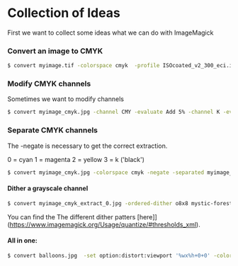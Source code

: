 # Collection of Ideas   

First we want to collect some ideas what we can do with ImageMagick

### Convert an image to CMYK

```sh
$ convert myimage.tif -colorspace cmyk  -profile ISOcoated_v2_300_eci.icc myimage_cmyk.tif
```

### Modify CMYK channels

Sometimes we want to modify channels

```sh
$ convert myimage_cmyk.jpg -channel CMY -evaluate Add 5% -channel K -evaluate Subtract 10% myimage_cmyk_corr.jpg
```


### Separate CMYK channels

The -negate is necessary to get the correct extraction.

0 = cyan
1 = magenta
2 = yellow
3 = k ('black')

```sh
$ convert myimage_cmyk.jpg -colorspace cmyk -negate -separated myimage_cmyk_extract_%d.jpg
```


#### Dither a grayscale channel

```sh
$ convert myimage_cmyk_extract_0.jpg -ordered-dither o8x8 mystic-forest_cmyk_corr_dither.gif
```

You can find the The different dither patters [here]](https://www.imagemagick.org/Usage/quantize/#thresholds_xml).



#### All in one:
```sh
$ convert balloons.jpg  -set option:distort:viewport '%wx%h+0+0' -colorspace CMYK -separate null: \( -size 2x2 xc: \( +clone -negate \) +append \( +clone -negate \) -append \) -virtual-pixel tile -filter gaussian \( +clone -distort SRT 2,60 \) +swap  \( +clone -distort SRT 2,30 \) +swap \( +clone -distort SRT 2,45 \) +swap \( +clone -distort SRT 2,0  -blur 0x0.7 \) +swap +delete -compose Overlay -layers composite -set colorspace CMYK -combine -colorspace RGB offset_balloons.png
```

